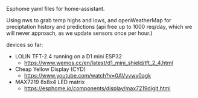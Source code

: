 Esphome yaml files for home-assistant. 

Using nws to grab temp highs and lows, and openWeatherMap for preciptation history and predictions (api free up to 1000 req/day, which we will never approach, as we update sensors once per hour.) 

devices so far: 
- LOLIN TFT-2.4 running on a D1 mini ESP32
  -   https://www.wemos.cc/en/latest/d1_mini_shield/tft_2_4.html
- Cheap Yellow Display (CYD)
  -   https://www.youtube.com/watch?v=0AVyvwv0agk
- MAX7219 8x8x4 LED matrix
  -   https://esphome.io/components/display/max7219digit.html
